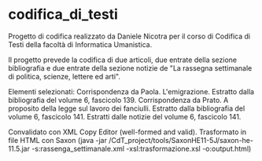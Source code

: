 # codifica_di_testi
Progetto di codifica realizzato da Daniele Nicotra per il corso di Codifica di Testi della facoltà di Informatica Umanistica.

Il progetto prevede la codifica di due articoli, due entrate della sezione bibliografia e due entrate della sezione notizie de "La rassegna settimanale di politica, scienze, lettere ed arti".

Elementi selezionati: Corrispondenza da Paola. L'emigrazione. Estratto dalla bibliografia del volume 6, fascicolo 139. Corrispondenza da Prato. A proposito della legge sul lavoro dei fanciulli. Estratto dalla bibliografia del volume 6, fascicolo 141. Estratti dalle notizie del volume 6, fascicolo 141.

Convalidato con XML Copy Editor (well-formed and valid).
Trasformato in file HTML con Saxon (java -jar /CdT_project/tools/SaxonHE11-5J/saxon-he-11.5.jar -s:rassenga_settimanale.xml -xsl:trasformazione.xsl -o:output.html)
